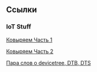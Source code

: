 ## Ссылки

### IoT Stuff

[Ковыряем Часть 1](nas326.md)

[Ковыряем Часть 2](nas326_2.md)

[Пара слов о devicetree, DTB, DTS](devtree.md)
